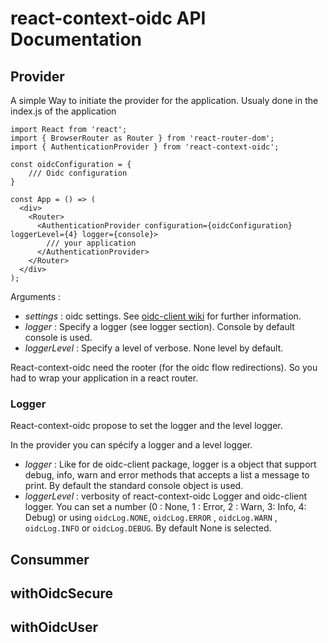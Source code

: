 # react-context-oidc API Documentation

## Provider 

A simple Way to initiate the provider for the application. Usualy done in the index.js of the application

```
import React from 'react';
import { BrowserRouter as Router } from 'react-router-dom';
import { AuthenticationProvider } from 'react-context-oidc';

const oidcConfiguration = {
    /// Oidc configuration
}

const App = () => (
  <div>
    <Router>
      <AuthenticationProvider configuration={oidcConfiguration} loggerLevel={4} logger={console}>
        /// your application
      </AuthenticationProvider>
    </Router>
  </div>
);
```

Arguments : 
- *settings* : oidc settings. See [oidc-client wiki](https://github.com/IdentityModel/oidc-client-js/wiki#configuration) for further information.
- *logger* : Specify a logger (see logger section). Console by default console is used.
- *loggerLevel* : Specify a level of verbose. None level by default.

React-context-oidc need the rooter (for the oidc flow redirections). So you had to wrap your application in a react router.

### Logger

React-context-oidc propose to set the logger and the level logger.

In the provider you can spécify a logger and a level logger. 

- *logger* : Like for de oidc-client package, logger is a object that support debug, info, warn and error methods that accepts a list a message to print. By default the standard console object is used.
- *loggerLevel* : verbosity of react-context-oidc Logger and oidc-client logger. You can set a number (0 : None, 1 : Error, 2 : Warn, 3: Info, 4: Debug) or using ```oidcLog.NONE```, ```oidcLog.ERROR``` , ```oidcLog.WARN``` , ```oidcLog.INFO```  or ```oidcLog.DEBUG```. By default None is selected.

## Consummer

## withOidcSecure

## withOidcUser

## 

